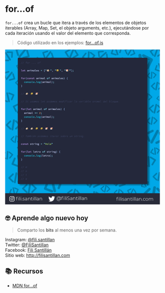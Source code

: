 # for...of

`for...of` crea un bucle que itera a través de los elementos de objetos iterables (Array, Map, Set, el objeto arguments, etc.), ejecutándose por cada iteración usando el valor del elemento que corresponda.

> Código utilizado en los ejemplos: [for...of.js](/BitCode/for...of/for...of.js)

![for..of code](/BitCode/for...of/for...of.png)

## 🤓 Aprende algo nuevo hoy

> Comparto los **bits** al menos una vez por semana.

Instagram: [@fili.santillan](https://www.instagram.com/fili.santillan/)  
Twitter: [@FiliSantillan](https://twitter.com/FiliSantillan)  
Facebook: [Fili Santillán](https://www.facebook.com/FiliSantillan96/)  
Sitio web: http://filisantillan.com  

## 📚 Recursos

- [MDN for...of](https://developer.mozilla.org/en-US/docs/Web/JavaScript/Reference/Statements/for...of)